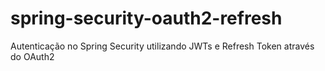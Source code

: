 # spring-security-oauth2-refresh
Autenticação no Spring Security utilizando JWTs e Refresh Token através do OAuth2

